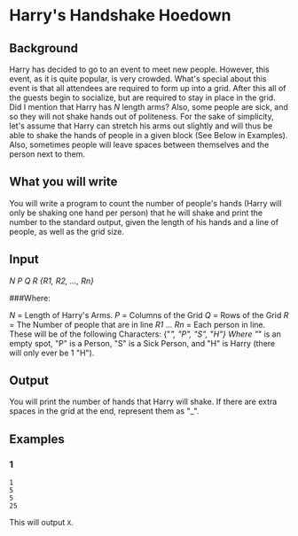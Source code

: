 # Harry's Handshake Hoedown

## Background

Harry has decided to go to an event to meet new people. However, this event, as it is quite popular, is very crowded. What's special about this event is that all attendees are required to form up into a grid. After this all of the guests begin to socialize, but are required to stay in place in the grid. Did I mention that Harry has *N* length arms? Also, some people are sick, and so they will not shake hands out of politeness. For the sake of simplicity, let's assume that Harry can stretch his arms out slightly and will thus be able to shake the hands of people in a given block (See Below in Examples). Also, sometimes people will leave spaces between themselves and the person next to them. 

## What you will write

You will write a program to count the number of people's hands (Harry will only be shaking one hand per person) that he will shake and print the number to the standard output, given the length of his hands and a line of people, as well as the grid size.

## Input

*N*
*P*
*Q*
*R*
*{R1, R2, ..., Rn}*

###Where: 

*N* = Length of Harry's Arms.
*P* = Columns of the Grid
*Q* = Rows of the Grid
*R* = The Number of people that are in line
*R1* ... *Rn* = Each person in line. These will be of the following Characters: {"_", "P", "S", "H"}
  Where "_" is an empty spot, "P" is a Person, "S" is a Sick Person, and "H" is Harry (there will only ever be 1 "H").

## Output

You will print the number of hands that Harry will shake. If there are extra spaces in the grid at the end, represent them as "_".

## Examples

### 1
```
1
5
5
25
```
This will output `X`.

